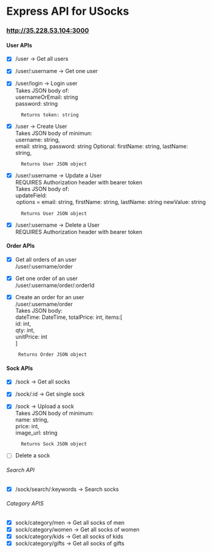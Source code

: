 # Express API for USocks

### http://35.228.53.104:3000
#### User APIs
- [x] /user -> Get all users  
- [x] /user/:username -> Get one user  
- [x] /user/login -> Login user    
        Takes JSON body of:    
        usernameOrEmail: string    
        password: string  
        
        Returns token: string
- [x] /user -> Create User    
        Takes JSON body of minimun:    
        username: string,   
        email: string,
        password: string
        Optional:
        firstName: string,
        lastName: string,
        
        Returns User JSON object    
- [x] /user/:username -> Update a User        
        REQUIRES Authorization header with bearer token      
        Takes JSON body of:      
        updateField: <option>    
          options = email: string,    
                    firstName: string,      
                    lastName: string      
          newValue: string   
          
        Returns User JSON object     
- [x]  /user/:username -> Delete a User    
        REQUIRES Authorization header with bearer token  

#### Order APIs
- [x]  Get all orders of an user  
        /user/:username/order  
- [x]  Get one order of an user  
        /user/:username/order/:orderId  
- [x]  Create an order for an user  
        /user/:username/order  
        Takes JSON body:  
        dateTime: DateTime,
        totalPrice: int,
        items:[  
                id: int,  
                qty: int,  
                unitPrice: int  
        ]  
        
        Returns Order JSON object  

#### Sock APIs 
- [x] /sock -> Get all socks
- [x] /sock/:id -> Get single sock
- [x] /sock -> Upload a sock  
        Takes JSON body of minimum:  
        name: string,  
        price: int,  
        image_url: string  
  
        Returns Sock JSON object    
- [ ] Delete a sock  
###### Search API
- [x] /sock/search/:keywords -> Search socks  
###### Category APIS
- [x] sock/category/men -> Get all socks of men  
- [x] sock/category/women -> Get all socks of women  
- [x] sock/category/kids -> Get all socks of kids  
- [x] sock/category/gifts -> Get all socks of gifts  
